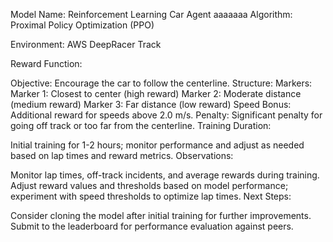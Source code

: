 Model Name: Reinforcement Learning Car Agent
aaaaaaa
Algorithm: Proximal Policy Optimization (PPO)

Environment: AWS DeepRacer Track

Reward Function:

Objective: Encourage the car to follow the centerline.
Structure:
Markers:
Marker 1: Closest to center (high reward)
Marker 2: Moderate distance (medium reward)
Marker 3: Far distance (low reward)
Speed Bonus: Additional reward for speeds above 2.0 m/s.
Penalty: Significant penalty for going off track or too far from the centerline.
Training Duration:

Initial training for 1-2 hours; monitor performance and adjust as needed based on lap times and reward metrics.
Observations:

Monitor lap times, off-track incidents, and average rewards during training.
Adjust reward values and thresholds based on model performance; experiment with speed thresholds to optimize lap times.
Next Steps:

Consider cloning the model after initial training for further improvements.
Submit to the leaderboard for performance evaluation against peers.
